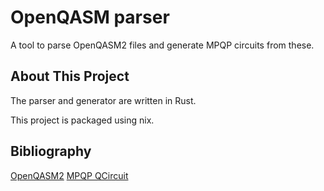 # OpenQASM parser

A tool to parse OpenQASM2 files and generate MPQP circuits from these.

## About This Project

The parser and generator are written in Rust.

This project is packaged using nix.

## Bibliography

[OpenQASM2](https://arxiv.org/pdf/1707.03429)
[MPQP QCircuit](https://mpqpdoc.colibri-quantum.com/circuit)
